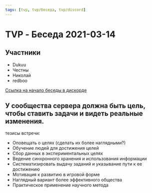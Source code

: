 ```yaml
---
tags: [tvp, tvp/беседа, tvp/discord]
---
```

# TVP - Беседа 2021-03-14

## Участники
- Dukuu
- Честны
- Николай
- redboo

[Ссылка на начало беседы в дискорде](https://discord.com/channels/651126451998818320/663081684610187285/821398543788539936)

## У сообщества сервера должна быть цель, чтобы ставить задачи и видеть реальные изменения.

тезисы встречи:

- Оповещать о целях (сделать их более наглядными?)
- Обучение людей для достижения целей
- Сбор данных в экспериментальных целях
- Ведение синхронного хранения и использования информации
- Систематизировать выдачу заданий и указывание пути к ее достижению
- Мотивация к развитию в игровой форме
- Наглядный вариант более эффективного общества
- Практическое применение научного метода